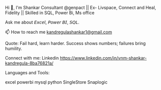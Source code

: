 Hi 👋, I'm Shankar
Consultant @genpact || Ex- Livspace, Connect and Heal, Fidelity || Skilled in SQL, Power Bi, Ms office

Ask me about 𝘌𝘹𝘤𝘦𝘭, 𝘗𝘰𝘸𝘦𝘳 𝘉𝘐, 𝘚𝘘𝘓.

📫 How to reach me kandregulashankar1@gmail.com

Quote: Fail hard, learn harder. Success shows numbers; failures bring humility.

Connect with me: Linkedin
https://www.linkedin.com/in/vnm-shankar-kandregula-8ba76821a/

Languages and Tools:

excel powerbi mysql python SingleStore Snaplogic
